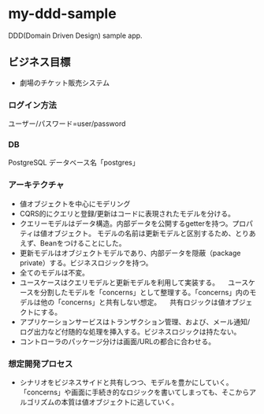 # my-ddd-sample
DDD(Domain Driven Design) sample app. 

## ビジネス目標 
* 劇場のチケット販売システム

### ログイン方法
ユーザー/パスワード=user/password

### DB
PostgreSQL データベース名「postgres」

### アーキテクチャ
* 値オブジェクトを中心にモデリング
* CQRS的にクエリと登録/更新はコードに表現されたモデルを分ける。
* クエリーモデルはデータ構造。内部データを公開するgetterを持つ。プロパティは値オブジェクト。
モデルの名前は更新モデルと区別するため、とりあえず、Beanをつけることにした。
* 更新モデルはオブジェクトモデルであり、内部データを隠蔽（package private）する。ビジネスロジックを持つ。
* 全てのモデルは不変。
* ユースケースはクエリモデルと更新モデルを利用して実装する。
　ユースケースを分割したモデルを「concerns」として整理する。「concerns」内のモデルは他の「concerns」と共有しない想定。
　共有ロジックは値オブジェクトにする。
* アプリケーションサービスはトランザクション管理、および、メール通知/ログ出力など付随的な処理を挿入する。ビジネスロジックは持たない。
* コントローラのパッケージ分けは画面/URLの都合に合わせる。

### 想定開発プロセス
* シナリオをビジネスサイドと共有しつつ、モデルを豊かにしていく。
「concerns」や画面に手続き的なロジックを書いてしまっても、そこからアルゴリズムの本質は値オブジェクトに逃していく。
 
 

  
 
